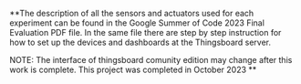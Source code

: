 **The description of all the sensors and actuators used for each experiment 
can be found in the Google Summer of Code 2023 Final Evaluation PDF file. 
In the same file there are step by step instruction for how to set up the 
devices and dashboards at the Thingsboard server. 

NOTE: The interface of thingsboard comunity edition may change after this
work is complete. This project was completed in October 2023 **
